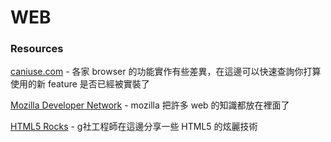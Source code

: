 # WEB

### Resources
[caniuse.com](http://caniuse.com/) - 各家 browser 的功能實作有些差異，在這邊可以快速查詢你打算使用的新 feature 是否已經被實裝了

[Mozilla Developer Network](https://developer.mozilla.org/en-US/) - mozilla 把許多 web 的知識都放在裡面了

[HTML5 Rocks](https://www.html5rocks.com/en/) - g社工程師在這邊分享一些 HTML5 的炫麗技術

